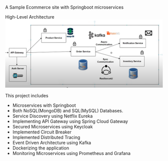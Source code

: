 A Sample Ecommerce site with Springboot microservices

High-Level Architecture
![high-level-arch.png](Resources%2Fhigh-level-arch.png)


This project includes

- Microservices with Springboot
- Both NoSQL(MongoDB) and SQL(MySQL) Databases.
- Service Discovery using Netflix Eureka
- Implementing API Gateway using Spring Cloud Gateway
- Secured Microservices using Keycloak
- Implemented Circuit Breaker
- Implemented Distributed Tracing
- Event Driven Architecture using Kafka
- Dockerizing the application
- Monitoring Microservices using Prometheus and Grafana